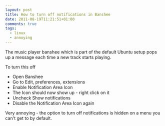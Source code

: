 ```yaml
---
layout: post
title: How to turn off notifications in Banshee
date: 2011-08-19T11:21:51+01:00
comments: true
tags:
  - linux
  - annoying
---
```


The music player banshee which is part of the default Ubuntu setup pops up a message each time a new track starts playing.

To turn this off

- Open Banshee
- Go to Edit, preferences, extensions
- Enable Notification Area Icon
- The Icon should now show up - right click on it
- Uncheck Show notifications
- Disable the Notification Area Icon again

Very annoying - the option to turn off notifications is hidden on a menu you can't get to by default.
